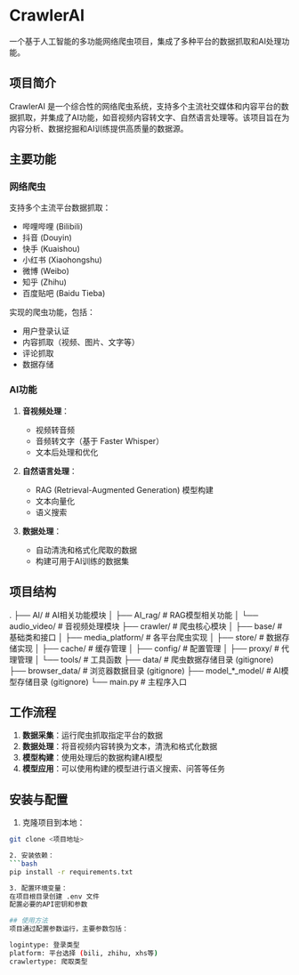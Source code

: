 # CrawlerAI

一个基于人工智能的多功能网络爬虫项目，集成了多种平台的数据抓取和AI处理功能。

## 项目简介

CrawlerAI 是一个综合性的网络爬虫系统，支持多个主流社交媒体和内容平台的数据抓取，并集成了AI功能，如音视频内容转文字、自然语言处理等。该项目旨在为内容分析、数据挖掘和AI训练提供高质量的数据源。

## 主要功能

### 网络爬虫
支持多个主流平台数据抓取：
- 哔哩哔哩 (Bilibili)
- 抖音 (Douyin)
- 快手 (Kuaishou)
- 小红书 (Xiaohongshu)
- 微博 (Weibo)
- 知乎 (Zhihu)
- 百度贴吧 (Baidu Tieba)

实现的爬虫功能，包括：
- 用户登录认证
- 内容抓取（视频、图片、文字等）
- 评论抓取
- 数据存储

### AI功能
1. **音视频处理**：
   - 视频转音频
   - 音频转文字（基于 Faster Whisper）
   - 文本后处理和优化

2. **自然语言处理**：
   - RAG (Retrieval-Augmented Generation) 模型构建
   - 文本向量化
   - 语义搜索

3. **数据处理**：
   - 自动清洗和格式化爬取的数据
   - 构建可用于AI训练的数据集

## 项目结构
. ├── AI/ # AI相关功能模块 │ ├── AI_rag/ # RAG模型相关功能 │ └── audio_video/ # 音视频处理模块 ├── crawler/ # 爬虫核心模块 │ ├── base/ # 基础类和接口 │ ├── media_platform/ # 各平台爬虫实现 │ ├── store/ # 数据存储实现 │ ├── cache/ # 缓存管理 │ ├── config/ # 配置管理 │ ├── proxy/ # 代理管理 │ └── tools/ # 工具函数 ├── data/ # 爬虫数据存储目录 (gitignore) ├── browser_data/ # 浏览器数据目录 (gitignore) ├── model_*_model/ # AI模型存储目录 (gitignore) └── main.py # 主程序入口



## 工作流程

1. **数据采集**：运行爬虫抓取指定平台的数据
2. **数据处理**：将音视频内容转换为文本，清洗和格式化数据
3. **模型构建**：使用处理后的数据构建AI模型
4. **模型应用**：可以使用构建的模型进行语义搜索、问答等任务

## 安装与配置

1. 克隆项目到本地：
```bash
git clone <项目地址>

2. 安装依赖：
```bash
pip install -r requirements.txt

3. 配置环境变量：
在项目根目录创建 .env 文件
配置必要的API密钥和参数

## 使用方法
项目通过配置参数运行，主要参数包括：

logintype: 登录类型
platform: 平台选择 (bili, zhihu, xhs等)
crawlertype: 爬取类型
